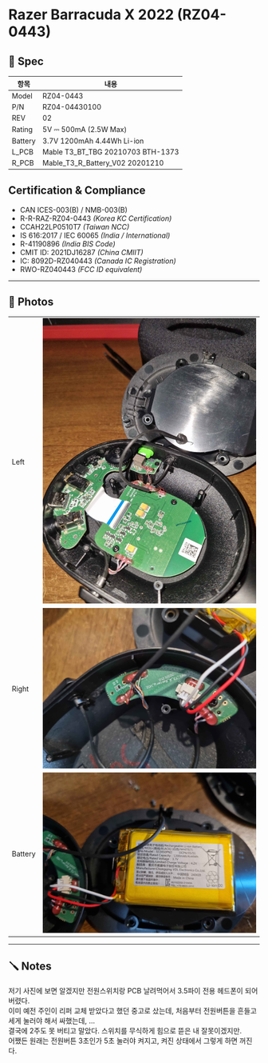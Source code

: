 # Razer Barracuda X 2022 (RZ04-0443)

## 📘 Spec
| 항목 | 내용 |
|------|------|
| Model | RZ04-0443 |
| P/N | RZ04-04430100 |
| REV | 02 |
| Rating | 5V ⎓ 500mA (2.5W Max) |
| Battery | 3.7V 1200mAh 4.44Wh Li-ion |
| L_PCB | Mable T3_BT_TBG 20210703 BTH-1373 |
| R_PCB | Mable_T3_R_Battery_V02 20201210 |

## Certification & Compliance
- CAN ICES-003(B) / NMB-003(B)  
- R-R-RAZ-RZ04-0443 *(Korea KC Certification)*  
- CCAH22LP0510T7 *(Taiwan NCC)*  
- IS 616:2017 / IEC 60065 *(India / International)*  
- R-41190896 *(India BIS Code)*  
- CMIT ID: 2021DJ16287 *(China CMIIT)*  
- IC: 8092D-RZ040443 *(Canada IC Registration)*  
- RWO-RZ040443 *(FCC ID equivalent)*  


---

## 📸 Photos
|  |  |
|----|--------|
| Left | ![ ](assets/left.jpg) |
| Right | ![ ](assets/rpcb1.jpg) |
| Battery | ![ ](assets/rbat.jpg) |

---

## 🪛 Notes

저기 사진에 보면 알겠지만 전원스위치랑 PCB 날려먹어서 3.5파이 전용 헤드폰이 되어버렸다.  
이미 예전 주인이 리퍼 교체 받았다고 했던 중고로 샀는데, 처음부터 전원버튼을 흔들고 세게 눌러야 해서 싸했는데, …  
결국에 2주도 못 버티고 말았다. 스위치를 무식하게 힘으로 뜯은 내 잘못이겠지만.  
어쨌든 원래는 전원버튼 3초인가 5초 눌러야 켜지고, 켜진 상태에서 그렇게 하면 꺼진다.  
